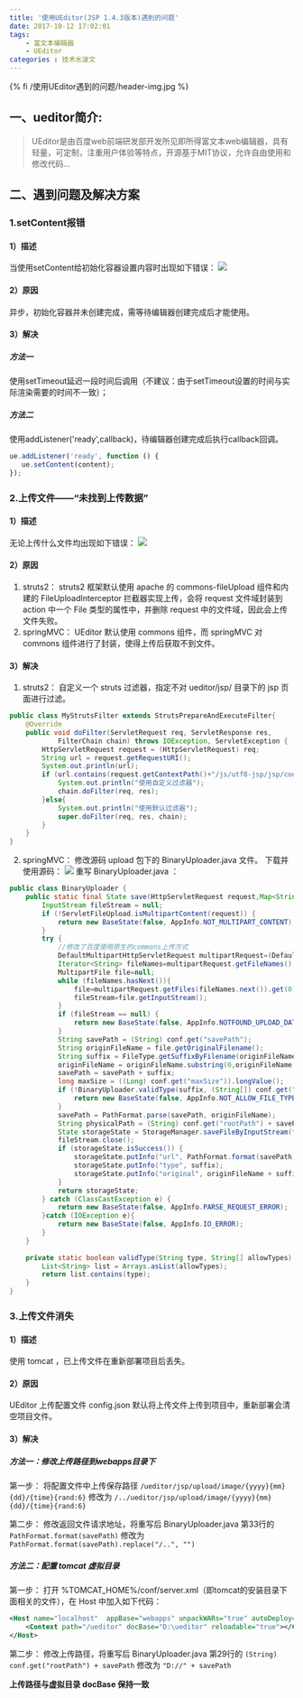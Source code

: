 ```yaml
---
title: '使用UEditor(JSP 1.4.3版本)遇到的问题'
date: 2017-10-12 17:02:01
tags: 
    - 富文本编辑器
    - UEditor
categories : 技术水波文
---
```


{% fi /使用UEditor遇到的问题/header-img.jpg %}

## 一、ueditor简介:

>UEditor是由百度web前端研发部开发所见即所得富文本web编辑器，具有轻量，可定制，注重用户体验等特点，开源基于MIT协议，允许自由使用和修改代码...

## 二、遇到问题及解决方案

### 1.setContent报错

#### 1）描述
当使用setContent给初始化容器设置内容时出现如下错误：
![](/使用UEditor遇到的问题/2-1.png)
<!-- more-->
#### 2）原因
异步，初始化容器并未创建完成，需等待编辑器创建完成后才能使用。

#### 3）解决

##### 方法一
使用setTimeout延迟一段时间后调用（不建议：由于setTimeout设置的时间与实际渲染需要的时间不一致）；

##### 方法二
使用addListener('ready',callback)，待编辑器创建完成后执行callback回调。
```javascript
ue.addListener('ready', function () {
   ue.setContent(content);
});
```
### 2.上传文件——“未找到上传数据”

#### 1）描述
无论上传什么文件均出现如下错误：
![](/使用UEditor遇到的问题/2-2.png)

#### 2）原因

1. struts2：
struts2 框架默认使用 apache 的 commons-fileUpload 组件和内建的 FileUploadInterceptor 拦截器实现上传，会将 request 文件域封装到 action 中一个 File 类型的属性中，并删除 request 中的文件域，因此会上传文件失败。
2. springMVC：
UEditor 默认使用 commons 组件，而 springMVC 对 commons 组件进行了封装，使得上传后获取不到文件。

#### 3）解决

1. struts2：
自定义一个 struts 过滤器，指定不对 ueditor/jsp/ 目录下的 jsp 页面进行过滤。
```java
public class MyStrutsFilter extends StrutsPrepareAndExecuteFilter{
    @Override
    public void doFilter(ServletRequest req, ServletResponse res,
            FilterChain chain) throws IOException, ServletException {
        HttpServletRequest request = (HttpServletRequest) req;
        String url = request.getRequestURI();         
        System.out.println(url);         
        if (url.contains(request.getContextPath()+"/js/utf8-jsp/jsp/controller.jsp")) {             
            System.out.println("使用自定义过滤器");             
            chain.doFilter(req, res);         
        }else{             
            System.out.println("使用默认过滤器");             
            super.doFilter(req, res, chain);         
        } 
    }
}
```
2. springMVC：
修改源码 upload 包下的 BinaryUploader.java 文件。
下载并使用源码：
![](/使用UEditor遇到的问题/2-3.png)
重写 BinaryUploader.java ：
```java
public class BinaryUploader {
    public static final State save(HttpServletRequest request,Map<String, Object> conf) {
        InputStream fileStream = null;
        if (!ServletFileUpload.isMultipartContent(request)) {
            return new BaseState(false, AppInfo.NOT_MULTIPART_CONTENT);
        }
        try {
            //修改了百度使用原生的commons上传方式
            DefaultMultipartHttpServletRequest multipartRequest=(DefaultMultipartHttpServletRequest)request;
            Iterator<String> fileNames=multipartRequest.getFileNames();
            MultipartFile file=null;
            while (fileNames.hasNext()){
                file=multipartRequest.getFiles(fileNames.next()).get(0);
                fileStream=file.getInputStream();
            }
            if (fileStream == null) {
                return new BaseState(false, AppInfo.NOTFOUND_UPLOAD_DATA);
            }
            String savePath = (String) conf.get("savePath");
            String originFileName = file.getOriginalFilename();
            String suffix = FileType.getSuffixByFilename(originFileName);
            originFileName = originFileName.substring(0,originFileName.length() - suffix.length());
            savePath = savePath + suffix;
            long maxSize = ((Long) conf.get("maxSize")).longValue();
            if (!BinaryUploader.validType(suffix, (String[]) conf.get("allowFiles"))) {
                return new BaseState(false, AppInfo.NOT_ALLOW_FILE_TYPE);
            }
            savePath = PathFormat.parse(savePath, originFileName);
            String physicalPath = (String) conf.get("rootPath") + savePath;
            State storageState = StorageManager.saveFileByInputStream(fileStream,physicalPath, maxSize);
            fileStream.close();
            if (storageState.isSuccess()) {
                storageState.putInfo("url", PathFormat.format(savePath));
                storageState.putInfo("type", suffix);
                storageState.putInfo("original", originFileName + suffix);
            }
            return storageState;
        } catch (ClassCastException e) {
            return new BaseState(false, AppInfo.PARSE_REQUEST_ERROR);
        }catch (IOException e){
            return new BaseState(false, AppInfo.IO_ERROR);
        }
    }
    
    private static boolean validType(String type, String[] allowTypes) {
        List<String> list = Arrays.asList(allowTypes);
        return list.contains(type);
    }
}
```

### 3.上传文件消失
    
#### 1）描述
使用 tomcat ，已上传文件在重新部署项目后丢失。

#### 2）原因
UEditor 上传配置文件 config.json 默认将上传文件上传到项目中，重新部署会清空项目文件。

#### 3）解决

##### 方法一：修改上传路径到webapps目录下
第一步：
将配置文件中上传保存路径 
`/ueditor/jsp/upload/image/{yyyy}{mm}{dd}/{time}{rand:6}`
修改为 
`/../ueditor/jsp/upload/image/{yyyy}{mm}{dd}/{time}{rand:6}`

第二步：
修改返回文件请求地址，将重写后 BinaryUploader.java 第33行的 
`PathFormat.format(savePath)`
修改为 
`PathFormat.format(savePath).replace("/..", "")`

##### 方法二：配置 tomcat 虚拟目录
第一步：
打开 %TOMCAT_HOME%/conf/server.xml（即tomcat的安装目录下面相关的文件），在 Host 中加入如下代码：
```xml
<Host name="localhost"  appBase="webapps" unpackWARs="true" autoDeploy="true">
    <Context path="/ueditor" docBase="D:\ueditor" reloadable="true"></Context>       
</Host>
```

第二步：
修改上传路径，将重写后 BinaryUploader.java 第29行的 
`(String) conf.get("rootPath") + savePath`
修改为 
`"D://" + savePath`

**上传路径与虚拟目录 docBase 保持一致**